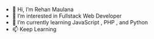 - 👋 Hi, I’m Rehan Maulana
- 👀 I’m interested in Fullstack Web Developer
- 🌱 I’m currently learning JavaScript , PHP , and Python 
- 📫 Keep Learning 

<!---
rehanzproject/rehanzproject is a ✨ special ✨ repository because its `README.md` (this file) appears on your GitHub profile.
You can click the Preview link to take a look at your changes.
--->
